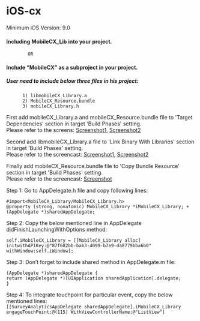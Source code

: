 # iOS-cx
   Minimum iOS Version: 9.0

#### Including MobileCX_Lib into your project.
            OR
#### Include “MobileCX” as a subproject in your project.

##### User need to include below three files in his project:
          1) libmobileCX_Library.a
          2) MobileCX_Resource.bundle
          3) mobileCX_Library.h


First add mobileCX_Library.a and mobileCX_Resource.bundle file to 'Target Dependencies' section  in target 'Build Phases' setting.<br>
Please refer to the screens: [Screenshot1](https://app.screencast.com/ZWgPjcdG9pf7U), [Screenshot2](https://app.screencast.com/cUIpqDPyp6bRl)

Second add libmobileCX_Library.a file to 'Link Binary With Libraries' section in target 'Build Phases' setting.<br>
Please refer to the screencast: [Screenshot1](https://app.screencast.com/fDs7Lr8h3YPFJ), [Screenshot2](https://app.screencast.com/xTTbmOLoYFnUi)


Finally add mobileCX_Resource.bundle file to 'Copy Bundle Resource' section in target 'Build Phases' setting. <br>
Please refer to the screencast: [Screenshot](https://app.screencast.com/qb0lNBAGKPGCh)

Step 1:
    Go to AppDelegate.h file and copy following lines:

   `#import<MobileCX_Library/MobileCX_Library.h>` <br>
   `@property (strong, nonatomic) MobileCX_Library *iMobileCX_Library;
    + (AppDelegate *)sharedAppDelegate;`

Step 2:
    Copy the below mentioned line in AppDelegate didFinishLaunchingWithOptions method:

`self.iMobileCX_Library = [[MobileCX_Library alloc]` <br> `initwithAPIKey:@"87f682bb-bab3-4099-b7e9-da8779bba6b0" withWindow:self.iWindow];`


 Step 3:
    Don’t forget to include shared method in AppDelegate.m file:

`(AppDelegate *)sharedAppDelegate {`<br>
        `return (AppDelegate *)[UIApplication sharedApplication].delegate;` <br>
`}`

 Step 4: 
    To integrate touchpoint for particular event, copy the below mentioned lines:<br>
    `[[SurveyAnalyticsAppDelegate sharedAppDelegate].iMobileCX_Library engageTouchPoint:@(115) WithViewControllerName:@"ListView"]`
